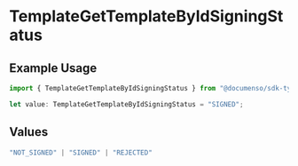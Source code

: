 # TemplateGetTemplateByIdSigningStatus

## Example Usage

```typescript
import { TemplateGetTemplateByIdSigningStatus } from "@documenso/sdk-typescript/models/operations";

let value: TemplateGetTemplateByIdSigningStatus = "SIGNED";
```

## Values

```typescript
"NOT_SIGNED" | "SIGNED" | "REJECTED"
```